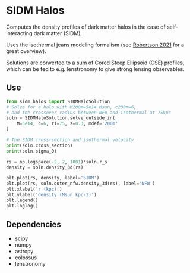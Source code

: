 # SIDM Halos

Computes the density profiles of dark matter halos in the case of self-interacting
dark matter (SIDM).

Uses the isothermal jeans modeling formalism (see [Robertson 2021](https://ui.adsabs.harvard.edu/abs/2021MNRAS.501.4610R/abstract) for a great overview).

Solutions are converted to a sum of Cored Steep Ellipsoid (CSE) profiles, which
can be fed to e.g. lenstronomy to give strong lensing observables.

## Use

```python
from sidm_halos import SIDMHaloSolution
# Solve for a halo with M200m=5e14 Msun, c200m=6,
# and the crossover radius between NFW and isothermal at 75kpc
soln = SIDMHaloSolution.solve_outside_in(
    M=5e14, c=6, r1=75, z=0.3, mdef='200m'
)

# The SIDM cross-section and isothermal velocity
print(soln.cross_section)
print(soln.sigma_0)

rs = np.logspace(-2, 2, 1001)*soln.r_s
density = soln.density_3d(rs)

plt.plot(rs, density, label='SIDM')
plt.plot(rs, soln.outer_nfw.density_3d(rs), label='NFW')
plt.xlabel('r (kpc)')
plt.ylabel('density (Msun kpc-3)')
plt.legend()
plt.loglog()
```

## Dependencies

- scipy
- numpy
- astropy
- colossus
- lenstronomy
